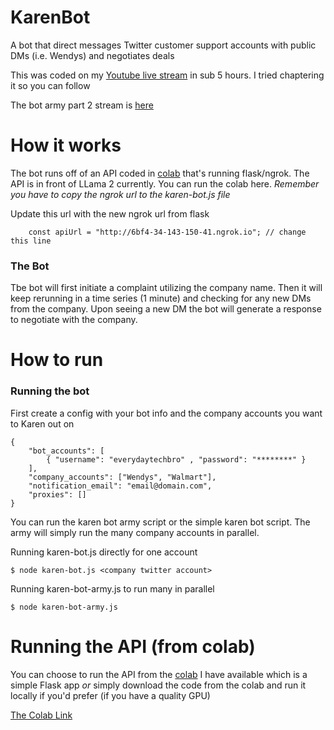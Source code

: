 # KarenBot
A bot that direct messages Twitter customer support accounts with public DMs (i.e. Wendys) and negotiates deals

This was coded on my [Youtube live stream](https://www.youtube.com/watch?v=bcMPlV2g_hA) in sub 5 hours. I tried chaptering it so you can follow 

The bot army part 2 stream is [here](https://www.youtube.com/watch?v=svOgIXxsRj4)

# How it works
The bot runs off of an API coded in [colab](https://colab.research.google.com/drive/1Bh0eZGPMTkZdY8tWSg6vaZmYZyaqJeRM?usp=sharing) that's running flask/ngrok. The API is in front of LLama 2 currently. You can run the colab here. *Remember you have to copy the ngrok url to the karen-bot.js file*

Update this url with the new ngrok url from flask
```
	const apiUrl = "http://6bf4-34-143-150-41.ngrok.io"; // change this line
```

### The Bot
Tbe bot will first initiate a complaint utilizing the company name. Then it will keep rerunning in a time series (1 minute) and checking for any new DMs from the company. Upon seeing a new DM the bot will generate a response to negotiate with the company.

# How to run

### Running the bot
First create a config with your bot info and the company accounts you want to Karen out on
```
{
	"bot_accounts": [
		{ "username": "everydaytechbro" , "password": "********" }
	],
	"company_accounts": ["Wendys", "Walmart"],
	"notification_email": "email@domain.com",
	"proxies": []
}
```

You can run the karen bot army script or the simple karen bot script. The army will simply run the many company accounts in parallel.

Running karen-bot.js directly for one account
```
$ node karen-bot.js <company twitter account>
```


Running karen-bot-army.js to run many in parallel
```
$ node karen-bot-army.js
```

# Running the API (from colab)
You can choose to run the API from the [colab](https://colab.research.google.com/drive/1Bh0eZGPMTkZdY8tWSg6vaZmYZyaqJeRM?usp=sharing) I have available which is a simple Flask app *or* simply download the code from the colab and run it locally if you'd prefer (if you have a quality GPU)

[The Colab Link](https://colab.research.google.com/drive/1Bh0eZGPMTkZdY8tWSg6vaZmYZyaqJeRM?usp=sharing)